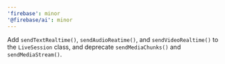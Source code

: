 ```yaml
---
'firebase': minor
'@firebase/ai': minor
---
```


Add `sendTextRealtime()`, `sendAudioReatime()`, and `sendVideoRealtime()` to the `LiveSession` class, and deprecate `sendMediaChunks()` and `sendMediaStream()`.
